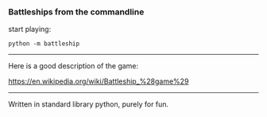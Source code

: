 ### Battleships from the commandline

start playing:  
```
python -m battleship
```

---
Here is a good description of the game:

https://en.wikipedia.org/wiki/Battleship_%28game%29

---
Written in standard library python, purely for fun.

